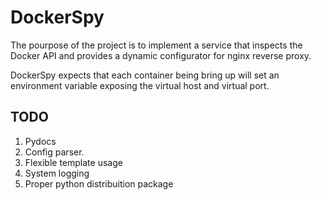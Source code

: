# DockerSpy

The pourpose of the project is to implement a service that inspects the Docker API and provides a dynamic configurator for nginx reverse proxy.

DockerSpy expects that each container being bring up will set an environment variable exposing the virtual host and virtual port.

## TODO

1. Pydocs
2. Config parser.
3. Flexible template usage
4. System logging
5. Proper python distribuition package
